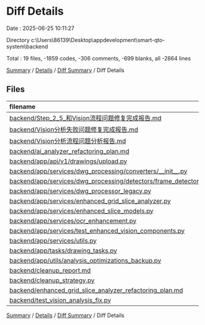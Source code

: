 # Diff Details

Date : 2025-06-25 10:11:27

Directory c:\\Users\\86139\\Desktop\\appdevelopment\\smart-qto-system\\backend

Total : 19 files,  -1859 codes, -306 comments, -699 blanks, all -2864 lines

[Summary](results.md) / [Details](details.md) / [Diff Summary](diff.md) / Diff Details

## Files
| filename | language | code | comment | blank | total |
| :--- | :--- | ---: | ---: | ---: | ---: |
| [backend/Step\_2\_5\_和Vision流程问题修复完成报告.md](/backend/Step_2_5_%E5%92%8CVision%E6%B5%81%E7%A8%8B%E9%97%AE%E9%A2%98%E4%BF%AE%E5%A4%8D%E5%AE%8C%E6%88%90%E6%8A%A5%E5%91%8A.md) | Markdown | 176 | 0 | 56 | 232 |
| [backend/Vision分析失败问题修复完成报告.md](/backend/Vision%E5%88%86%E6%9E%90%E5%A4%B1%E8%B4%A5%E9%97%AE%E9%A2%98%E4%BF%AE%E5%A4%8D%E5%AE%8C%E6%88%90%E6%8A%A5%E5%91%8A.md) | Markdown | 109 | 0 | 40 | 149 |
| [backend/Vision分析流程问题分析报告.md](/backend/Vision%E5%88%86%E6%9E%90%E6%B5%81%E7%A8%8B%E9%97%AE%E9%A2%98%E5%88%86%E6%9E%90%E6%8A%A5%E5%91%8A.md) | Markdown | 180 | 0 | 50 | 230 |
| [backend/ai\_analyzer\_refactoring\_plan.md](/backend/ai_analyzer_refactoring_plan.md) | Markdown | 113 | 0 | 32 | 145 |
| [backend/app/api/v1/drawings/upload.py](/backend/app/api/v1/drawings/upload.py) | Python | -1 | 0 | 1 | 0 |
| [backend/app/services/dwg\_processing/converters/\_\_init\_\_.py](/backend/app/services/dwg_processing/converters/__init__.py) | Python | 0 | 0 | -1 | -1 |
| [backend/app/services/dwg\_processing/detectors/frame\_detector.py](/backend/app/services/dwg_processing/detectors/frame_detector.py) | Python | 0 | 0 | -1 | -1 |
| [backend/app/services/dwg\_processor\_legacy.py](/backend/app/services/dwg_processor_legacy.py) | Python | -2,503 | -326 | -501 | -3,330 |
| [backend/app/services/enhanced\_grid\_slice\_analyzer.py](/backend/app/services/enhanced_grid_slice_analyzer.py) | Python | -23 | 2 | -6 | -27 |
| [backend/app/services/enhanced\_slice\_models.py](/backend/app/services/enhanced_slice_models.py) | Python | 24 | 0 | 2 | 26 |
| [backend/app/services/ocr\_enhancement.py](/backend/app/services/ocr_enhancement.py) | Python | 27 | 1 | 3 | 31 |
| [backend/app/services/test\_enhanced\_vision\_components.py](/backend/app/services/test_enhanced_vision_components.py) | Python | -391 | -26 | -109 | -526 |
| [backend/app/services/utils.py](/backend/app/services/utils.py) | Python | 11 | 1 | 1 | 13 |
| [backend/app/tasks/drawing\_tasks.py](/backend/app/tasks/drawing_tasks.py) | Python | 2 | 1 | 1 | 4 |
| [backend/app/utils/analysis\_optimizations\_backup.py](/backend/app/utils/analysis_optimizations_backup.py) | Python | -329 | -13 | -475 | -817 |
| [backend/cleanup\_report.md](/backend/cleanup_report.md) | Markdown | 156 | 0 | 56 | 212 |
| [backend/cleanup\_strategy.py](/backend/cleanup_strategy.py) | Python | 300 | 42 | 74 | 416 |
| [backend/enhanced\_grid\_slice\_analyzer\_refactoring\_plan.md](/backend/enhanced_grid_slice_analyzer_refactoring_plan.md) | Markdown | 168 | 0 | 43 | 211 |
| [backend/test\_vision\_analysis\_fix.py](/backend/test_vision_analysis_fix.py) | Python | 122 | 12 | 35 | 169 |

[Summary](results.md) / [Details](details.md) / [Diff Summary](diff.md) / Diff Details